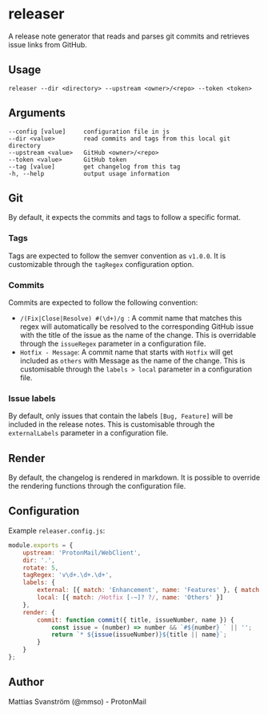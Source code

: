 # releaser

A release note generator that reads and parses git commits and retrieves issue links from GitHub.

## Usage

`releaser --dir <directory> --upstream <owner>/<repo> --token <token>`

## Arguments

```
--config [value]     configuration file in js
--dir <value>        read commits and tags from this local git directory
--upstream <value>   GitHub <owner>/<repo>
--token <value>      GitHub token
--tag [value]        get changelog from this tag
-h, --help           output usage information
```

## Git
By default, it expects the commits and tags to follow a specific format.

### Tags
Tags are expected to follow the semver convention as `v1.0.0`. It is customizable through the `tagRegex` configuration option.

### Commits
Commits are expected to follow the following convention:

* `/(Fix|Close|Resolve) #(\d+)/g `: A commit name that matches this regex will automatically be resolved to the corresponding GitHub issue with the title of the issue as the name of the change. This is overridable through the `issueRegex` parameter in a configuration file.
* `Hotfix - Message`: A commit name that starts with `Hotfix` will get included as `others` with Message as the name of the change. This is customisable through the `labels > local` parameter in a configuration file.

### Issue labels
By default, only issues that contain the labels `[Bug, Feature]` will be included in the release notes. This is customisable through the `externalLabels` parameter in a configuration file.

## Render
By default, the changelog is rendered in markdown. It is possible to override the rendering functions through the configuration file.

## Configuration
Example `releaser.config.js`:

```javascript
module.exports = {
    upstream: 'ProtonMail/WebClient',
    dir: '.',
    rotate: 5,
    tagRegex: 'v\d+.\d+.\d+',
    labels: {
        external: [{ match: 'Enhancement', name: 'Features' }, { match: 'Bug', name: 'Bugs' }],
        local: [{ match: /Hotfix [-~]? ?/, name: 'Others' }]
    },
    render: {
        commit: function commit({ title, issueNumber, name }) {
            const issue = (number) => number && `#${number} ` || '';
            return `* ${issue(issueNumber)}${title || name}`;
        }
    }
};

```

## Author

Mattias Svanström (@mmso) - ProtonMail
